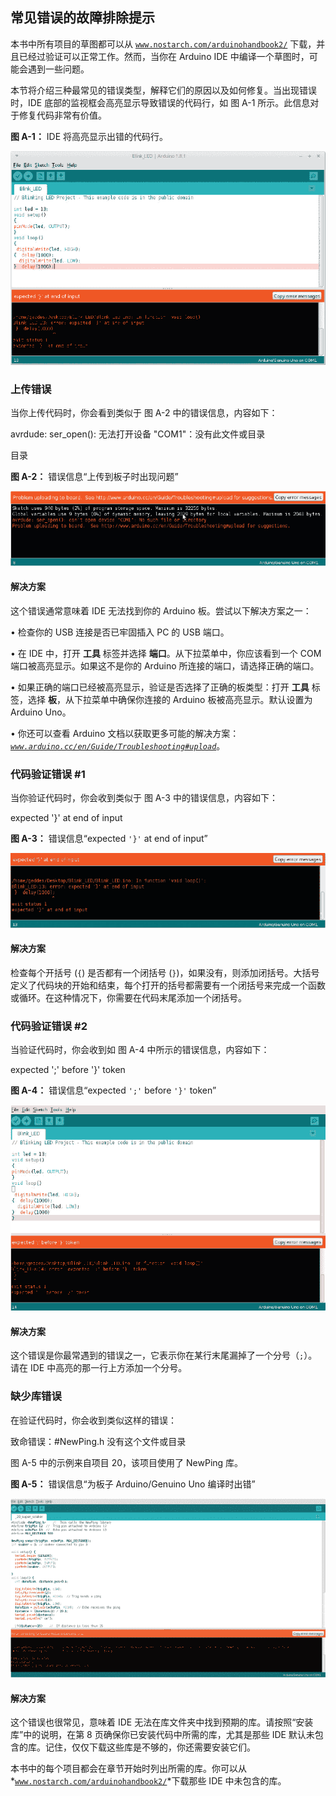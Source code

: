 ## **常见错误的故障排除提示**

本书中所有项目的草图都可以从 [`www.nostarch.com/arduinohandbook2/`](https://www.nostarch.com/arduinohandbook2/) 下载，并且已经过验证可以正常工作。然而，当你在 Arduino IDE 中编译一个草图时，可能会遇到一些问题。

本节将介绍三种最常见的错误类型，解释它们的原因以及如何修复。当出现错误时，IDE 底部的监视框会高亮显示导致错误的代码行，如 图 A-1 所示。此信息对于修复代码非常有价值。

**图 A-1：** IDE 将高亮显示出错的代码行。

![图片](img/a-01.jpg)

### **上传错误**

当你上传代码时，你会看到类似于 图 A-2 中的错误信息，内容如下：

avrdude: ser_open(): 无法打开设备 "COM1"：没有此文件或目录

目录

**图 A-2：** 错误信息“上传到板子时出现问题”

![图片](img/a-02.jpg)

#### **解决方案**

这个错误通常意味着 IDE 无法找到你的 Arduino 板。尝试以下解决方案之一：

• 检查你的 USB 连接是否已牢固插入 PC 的 USB 端口。

• 在 IDE 中，打开 **工具** 标签并选择 **端口**。从下拉菜单中，你应该看到一个 COM 端口被高亮显示。如果这不是你的 Arduino 所连接的端口，请选择正确的端口。

• 如果正确的端口已经被高亮显示，验证是否选择了正确的板类型：打开 **工具** 标签，选择 **板**，从下拉菜单中确保你连接的 Arduino 板被高亮显示。默认设置为 Arduino Uno。

• 你还可以查看 Arduino 文档以获取更多可能的解决方案： *[`www.arduino.cc/en/Guide/Troubleshooting#upload`](http://www.arduino.cc/en/Guide/Troubleshooting#upload)*。

### **代码验证错误 #1**

当你验证代码时，你会收到类似于 图 A-3 中的错误信息，内容如下：

expected '}' at end of input

**图 A-3：** 错误信息“expected `'}'` at end of input”

![图片](img/a-03.jpg)

#### **解决方案**

检查每个开括号 (`{`) 是否都有一个闭括号 (`}`)，如果没有，则添加闭括号。大括号定义了代码块的开始和结束，每个打开的括号都需要有一个闭括号来完成一个函数或循环。在这种情况下，你需要在代码末尾添加一个闭括号。

### **代码验证错误 #2**

当验证代码时，你会收到如 图 A-4 中所示的错误信息，内容如下：

expected ';' before '}' token

**图 A-4：** 错误信息“expected `';'` before `'}'` token”

![图片](img/a-04.jpg)

#### **解决方案**

这个错误是你最常遇到的错误之一，它表示你在某行末尾漏掉了一个分号（`;`）。请在 IDE 中高亮的那一行上方添加一个分号。

### **缺少库错误**

在验证代码时，你会收到类似这样的错误：

致命错误：#NewPing.h 没有这个文件或目录

图 A-5 中的示例来自项目 20，该项目使用了 NewPing 库。

**图 A-5：** 错误信息“为板子 Arduino/Genuino Uno 编译时出错”

![图片](img/a-05.jpg)

#### **解决方案**

这个错误也很常见，意味着 IDE 无法在库文件夹中找到预期的库。请按照“安装库”中的说明，在第 8 页确保你已安装代码中所需的库，尤其是那些 IDE 默认未包含的库。记住，仅仅下载这些库是不够的，你还需要安装它们。

本书中的每个项目都会在章节开始时列出所需的库。你可以从*[`www.nostarch.com/arduinohandbook2/`](https://www.nostarch.com/arduinohandbook2/)*下载那些 IDE 中未包含的库。
